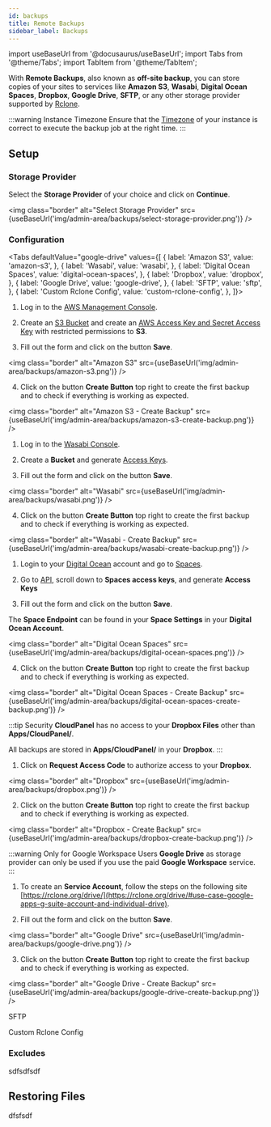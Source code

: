 ```yaml
---
id: backups
title: Remote Backups
sidebar_label: Backups
---
```


import useBaseUrl from '@docusaurus/useBaseUrl';
import Tabs from '@theme/Tabs';
import TabItem from '@theme/TabItem';

With **Remote Backups**, also known as **off-site backup**, you can store copies of your sites to services like **Amazon S3**, **Wasabi**, **Digital Ocean Spaces**, **Dropbox**,
**Google Drive**, **SFTP**, or any other storage provider supported by [Rclone](https://rclone.org/).

:::warning Instance Timezone
Ensure that the [Timezone](../instance/#instance-settings) of your instance is correct to execute the backup job at the right time.
:::

## Setup

### Storage Provider

Select the **Storage Provider** of your choice and click on **Continue**.

<img class="border" alt="Select Storage Provider" src={useBaseUrl('img/admin-area/backups/select-storage-provider.png')} />

### Configuration

<Tabs
defaultValue="google-drive" values={[
  { label: 'Amazon S3', value: 'amazon-s3', }, 
  { label: 'Wasabi', value: 'wasabi', },
  { label: 'Digital Ocean Spaces', value: 'digital-ocean-spaces', },
  { label: 'Dropbox', value: 'dropbox', },
  { label: 'Google Drive', value: 'google-drive', },
  { label: 'SFTP', value: 'sftp', },
  { label: 'Custom Rclone Config', value: 'custom-rclone-config', },
]}>
<TabItem value="amazon-s3">

1. Log in to the [AWS Management Console](https://console.aws.amazon.com/ec2/).

2. Create an [S3 Bucket](https://aws.amazon.com/aws/s3) and create an [AWS Access Key and Secret Access Key](https://docs.aws.amazon.com/powershell/latest/userguide/pstools-appendix-sign-up.html) 
with restricted permissions to **S3**.

3. Fill out the form and click on the button **Save**.

<img class="border" alt="Amazon S3" src={useBaseUrl('img/admin-area/backups/amazon-s3.png')} />

4. Click on the button **Create Button** top right to create the first backup and to check if everything is working as expected.

<img class="border" alt="Amazon S3 - Create Backup" src={useBaseUrl('img/admin-area/backups/amazon-s3-create-backup.png')} />

</TabItem>
<TabItem value="wasabi">

1. Log in to the [Wasabi Console](https://console.wasabisys.com/).

2. Create a **Bucket** and generate [Access Keys](https://console.wasabisys.com/#/access_keys).

3. Fill out the form and click on the button **Save**.

<img class="border" alt="Wasabi" src={useBaseUrl('img/admin-area/backups/wasabi.png')} />

4. Click on the button **Create Button** top right to create the first backup and to check if everything is working as expected.

<img class="border" alt="Wasabi - Create Backup" src={useBaseUrl('img/admin-area/backups/wasabi-create-backup.png')} />

</TabItem>
<TabItem value="digital-ocean-spaces">

1. Login to your [Digital Ocean](https://cloud.digitalocean.com/login) account and go to [Spaces](https://cloud.digitalocean.com/spaces).

2. Go to [API](https://cloud.digitalocean.com/account/api/tokens), scroll down to **Spaces access keys**, and generate **Access Keys**

3. Fill out the form and click on the button **Save**.

The **Space Endpoint** can be found in your **Space Settings** in your **Digital Ocean Account**.

<img class="border" alt="Digital Ocean Spaces" src={useBaseUrl('img/admin-area/backups/digital-ocean-spaces.png')} />

4. Click on the button **Create Button** top right to create the first backup and to check if everything is working as expected.

<img class="border" alt="Digital Ocean Spaces - Create Backup" src={useBaseUrl('img/admin-area/backups/digital-ocean-spaces-create-backup.png')} />

</TabItem>
<TabItem value="dropbox">

:::tip Security
**CloudPanel** has no access to your **Dropbox Files** other than **Apps/CloudPanel/**.

All backups are stored in **Apps/CloudPanel/** in your **Dropbox**.
:::

1. Click on **Request Access Code** to authorize access to your **Dropbox**.

<img class="border" alt="Dropbox" src={useBaseUrl('img/admin-area/backups/dropbox.png')} />

2. Click on the button **Create Button** top right to create the first backup and to check if everything is working as expected.

<img class="border" alt="Dropbox - Create Backup" src={useBaseUrl('img/admin-area/backups/dropbox-create-backup.png')} />

</TabItem>
<TabItem value="google-drive">

:::warning Only for Google Workspace Users
**Google Drive** as storage provider can only be used if you use the paid **Google Workspace** service.
:::

1. To create an **Service Account**, follow the steps on the following site [https://rclone.org/drive/](https://rclone.org/drive/#use-case-google-apps-g-suite-account-and-individual-drive).

2. Fill out the form and click on the button **Save**.

<img class="border" alt="Google Drive" src={useBaseUrl('img/admin-area/backups/google-drive.png')} />

3. Click on the button **Create Button** top right to create the first backup and to check if everything is working as expected.

<img class="border" alt="Google Drive - Create Backup" src={useBaseUrl('img/admin-area/backups/google-drive-create-backup.png')} />

</TabItem>
<TabItem value="sftp">

SFTP

</TabItem>
<TabItem value="custom-rclone-config">

Custom Rclone Config

</TabItem>
</Tabs>

### Excludes

sdfsdfsdf

## Restoring Files

dfsfsdf